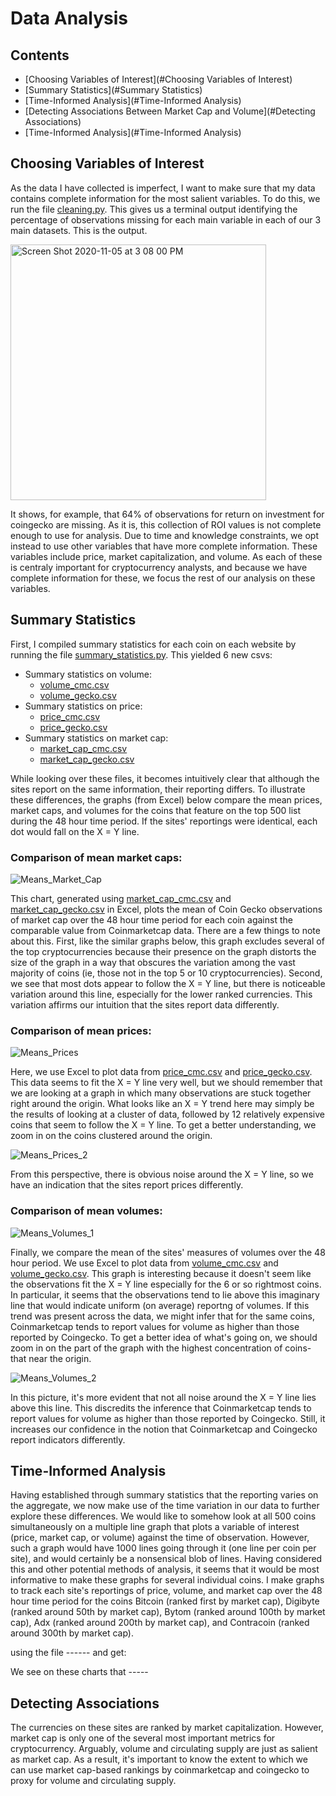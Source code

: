 # Data Analysis

## Contents
* [Choosing Variables of Interest](#Choosing Variables of Interest)
* [Summary Statistics](#Summary Statistics)
* [Time-Informed Analysis](#Time-Informed Analysis)
* [Detecting Associations Between Market Cap and Volume](#Detecting Associations)
* [Time-Informed Analysis](#Time-Informed Analysis)



## Choosing Variables of Interest
As the data I have collected is imperfect, I want to make sure that my data contains complete information for the most salient variables. To do this, we run the file [cleaning.py](https://github.com/cbouts/midterm_project/blob/main/data_analysis/cleaning.py). This gives us a terminal output identifying the percentage of observations missing for each main variable in each of our 3 main datasets. This is the output. 

<img width="409" alt="Screen Shot 2020-11-05 at 3 08 00 PM" src="https://user-images.githubusercontent.com/70339619/98393218-fc611900-2026-11eb-97f4-6fcac9333e65.png">

It shows, for example, that 64% of observations for return on investment for coingecko are missing. As it is, this collection of ROI values is not complete enough to use for analysis. Due to time and knowledge constraints, we opt instead to use other variables that have more complete information. These variables include price, market capitalization, and volume. As each of these is centraly important for cryptocurrency analysts, and because we have complete information for these, we focus the rest of our analysis on these variables.

## Summary Statistics
First, I compiled summary statistics for each coin on each website by running the file [summary_statistics.py](https://github.com/cbouts/midterm_project/blob/main/data_analysis/summary_statistics.py). This yielded 6 new csvs: 
- Summary statistics on volume:
  - [volume_cmc.csv](https://github.com/cbouts/midterm_project/blob/main/data_analysis/volume_cmc.csv)
  - [volume_gecko.csv](https://github.com/cbouts/midterm_project/blob/main/data_analysis/volume_gecko.csv)
- Summary statistics on price:
  - [price_cmc.csv](https://github.com/cbouts/midterm_project/blob/main/data_analysis/price_cmc.csv)
  - [price_gecko.csv](https://github.com/cbouts/midterm_project/blob/main/data_analysis/price_gecko.csv)
- Summary statistics on market cap: 
  - [market_cap_cmc.csv](https://github.com/cbouts/midterm_project/blob/main/data_analysis/market_cap_cmc.csv)
  - [market_cap_gecko.csv](https://github.com/cbouts/midterm_project/blob/main/data_analysis/market_cap_gecko.csv)


While looking over these files, it becomes intuitively clear that although the sites report on the same information, their reporting differs. To illustrate these differences, the graphs (from Excel) below compare the mean prices, market caps, and volumes for the coins that feature on the top 500 list during the 48 hour time period. If the sites' reportings were identical, each dot would fall on the X = Y line.

### Comparison of mean market caps:

![Means_Market_Cap](/data_analysis/Means_Market_Cap.png)

This chart, generated using [market_cap_cmc.csv](https://github.com/cbouts/midterm_project/blob/main/data_analysis/market_cap_cmc.csv) and [market_cap_gecko.csv](https://github.com/cbouts/midterm_project/blob/main/data_analysis/market_cap_gecko.csv) in Excel, plots the mean of Coin Gecko observations of market cap over the 48 hour time period for each coin against the comparable value from Coinmarketcap data. There are a few things to note about this. First, like the similar graphs below, this graph excludes several of the top cryptocurrencies because their presence on the graph distorts the size of the graph in a way that obscures the variation among the vast majority of coins (ie, those not in the top 5 or 10 cryptocurrencies). Second, we see that most dots appear to follow the X = Y line, but there is noticeable variation around this line, especially for the lower ranked currencies. This variation affirms our intuition that the sites report data differently.

### Comparison of mean prices:

![Means_Prices](/data_analysis/Means_Prices_1.png)

Here, we use Excel to plot data from [price_cmc.csv](https://github.com/cbouts/midterm_project/blob/main/data_analysis/price_cmc.csv) and [price_gecko.csv](https://github.com/cbouts/midterm_project/blob/main/data_analysis/price_gecko.csv). This data seems to fit the X = Y line very well, but we should remember that we are looking at a graph in which many observations are stuck together right around the origin. What looks like an X = Y trend here may simply be the results of looking at a cluster of data, followed by 12 relatively expensive coins that seem to follow the X = Y line. To get a better understanding, we zoom in on the coins clustered around the origin.

![Means_Prices_2](/data_analysis/Mean_Price_2.png)

From this perspective, there is obvious noise around the X = Y line, so we have an indication that the sites report prices differently.

### Comparison of mean volumes:

![Means_Volumes_1](/data_analysis/Mean_Volumes_1.png)

Finally, we compare the mean of the sites' measures of volumes over the 48 hour period. We use Excel to plot data from [volume_cmc.csv](https://github.com/cbouts/midterm_project/blob/main/data_analysis/volume_cmc.csv) and [volume_gecko.csv](https://github.com/cbouts/midterm_project/blob/main/data_analysis/volume_gecko.csv). This graph is interesting because it doesn't seem like the observations fit the X = Y line especially for the 6 or so rightmost coins. In particular, it seems that the observations tend to lie above this imaginary line that would indicate uniform (on average) reportng of volumes. If this trend was present across the data, we might infer that for the same coins, Coinmarketcap tends to report values for volume as higher than those reported by Coingecko. To get a better idea of what's going on, we should zoom in on the part of the graph with the highest concentration of coins- that near the origin.

![Means_Volumes_2](/data_analysis/Mean_Volumes_2.png)

In this picture, it's more evident that not all noise around the X = Y line lies above this line. This discredits the inference that Coinmarketcap tends to report values for volume as higher than those reported by Coingecko. Still, it increases our confidence in the notion that Coinmarketcap and Coingecko report indicators differently.


## Time-Informed Analysis

Having established through summary statistics that the reporting varies on the aggregate, we now make use of the time variation in our data to further explore these differences. We would like to somehow look at all 500 coins simultaneously on a multiple line graph that plots a variable of interest (price, market cap, or volume) against the time of observation. However, such a graph would have 1000 lines going through it (one line per coin per site), and would certainly be a nonsensical blob of lines. Having considered this and other potential methods of analysis, it seems that it would be most informative to make these graphs for several individual coins. I make graphs to track each site's reportings of price, volume, and market cap over the 48 hour time period for the coins Bitcoin (ranked first by market cap), Digibyte (ranked around 50th by market cap), Bytom (ranked around 100th by market cap), Adx (ranked around 200th by market cap), and Contracoin (ranked around 300th by market cap).

using the file ------ and get: 



We see on these charts that ----- 

## Detecting Associations
The currencies on these sites are ranked by market capitalization. However, market cap is only one of the several most important metrics for cryptocurrency. Arguably, volume and circulating supply are just as salient as market cap. As a result, it's important to know the extent to which we can use market cap-based rankings by coinmarketcap and coingecko to proxy for volume and circulating supply. 





